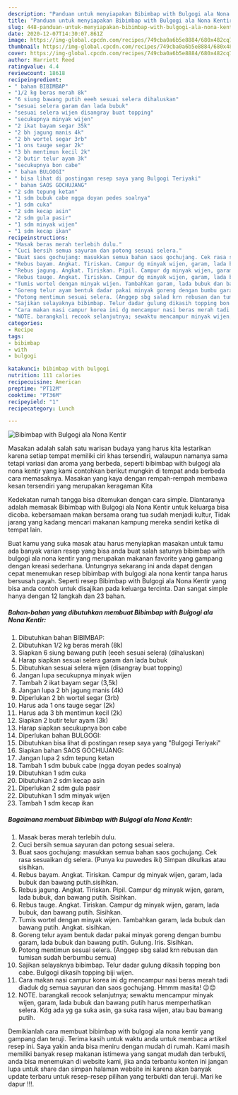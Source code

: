 ```yaml
---
description: "Panduan untuk menyiapakan Bibimbap with Bulgogi ala Nona Kentir Homemade"
title: "Panduan untuk menyiapakan Bibimbap with Bulgogi ala Nona Kentir Homemade"
slug: 448-panduan-untuk-menyiapakan-bibimbap-with-bulgogi-ala-nona-kentir-homemade
date: 2020-12-07T14:30:07.861Z
image: https://img-global.cpcdn.com/recipes/749cba0a6b5e8884/680x482cq70/bibimbap-with-bulgogi-ala-nona-kentir-foto-resep-utama.jpg
thumbnail: https://img-global.cpcdn.com/recipes/749cba0a6b5e8884/680x482cq70/bibimbap-with-bulgogi-ala-nona-kentir-foto-resep-utama.jpg
cover: https://img-global.cpcdn.com/recipes/749cba0a6b5e8884/680x482cq70/bibimbap-with-bulgogi-ala-nona-kentir-foto-resep-utama.jpg
author: Harriett Reed
ratingvalue: 4.4
reviewcount: 18618
recipeingredient:
- " bahan BIBIMBAP"
- "1/2 kg beras merah 8k"
- "6 siung bawang putih eeeh sesuai selera dihaluskan"
- "sesuai selera garam dan lada bubuk"
- "sesuai selera wijen disangray buat topping"
- "secukupnya minyak wijen"
- "2 ikat bayam segar 35k"
- "2 bh jagung manis 4k"
- "2 bh wortel segar 3rb"
- "1 ons tauge segar 2k"
- "3 bh mentimun kecil 2k"
- "2 butir telur ayam 3k"
- "secukupnya bon cabe"
- " bahan BULGOGI"
- " bisa lihat di postingan resep saya yang Bulgogi Teriyaki"
- " bahan SAOS GOCHUJANG"
- "2 sdm tepung ketan"
- "1 sdm bubuk cabe ngga doyan pedes soalnya"
- "1 sdm cuka"
- "2 sdm kecap asin"
- "2 sdm gula pasir"
- "1 sdm minyak wijen"
- "1 sdm kecap ikan"
recipeinstructions:
- "Masak beras merah terlebih dulu."
- "Cuci bersih semua sayuran dan potong sesuai selera."
- "Buat saos gochujang: masukkan semua bahan saos gochujang. Cek rasa sesuaikan dg selera. (Punya ku puwedes iki) Simpan dikulkas atau sisihkan."
- "Rebus bayam. Angkat. Tiriskan. Campur dg minyak wijen, garam, lada bubuk dan bawang putih.sisihkan."
- "Rebus jagung. Angkat. Tiriskan. Pipil. Campur dg minyak wijen, garam, lada bubuk, dan bawang putih. Sisihkan."
- "Rebus tauge. Angkat. Tiriskan. Campur dg minyak wijen, garam, lada bubuk, dan bawang putih. Sisihkan."
- "Tumis wortel dengan minyak wijen. Tambahkan garam, lada bubuk dan bawang putih. Angkat. sisihkan."
- "Goreng telur ayam bentuk dadar pakai minyak goreng dengan bumbu garam, lada bubuk dan bawang putih. Gulung. Iris. Sisihkan."
- "Potong mentimun sesuai selera. (Anggep sbg salad krn rebusan dan tumisan sudah berbumbu semua)"
- "Sajikan selayaknya bibimbap. Telur dadar gulung dikasih topping bon cabe. Bulgogi dikasih topping biji wijen."
- "Cara makan nasi campur korea ini dg mencampur nasi beras merah tadi diaduk dg semua sayuran dan saos gochujang. Hmmm masita! 😉😊"
- "NOTE. barangkali recook selanjutnya; sewaktu mencampur minyak wijen, garam, lada bubuk dan bawang putih harus memperhatikan selera. Kdg ada yg ga suka asin, ga suka rasa wijen, atau bau bawang putih."
categories:
- Recipe
tags:
- bibimbap
- with
- bulgogi

katakunci: bibimbap with bulgogi 
nutrition: 111 calories
recipecuisine: American
preptime: "PT12M"
cooktime: "PT36M"
recipeyield: "1"
recipecategory: Lunch

---
```



![Bibimbap with Bulgogi ala Nona Kentir](https://img-global.cpcdn.com/recipes/749cba0a6b5e8884/680x482cq70/bibimbap-with-bulgogi-ala-nona-kentir-foto-resep-utama.jpg)

Masakan adalah salah satu warisan budaya yang harus kita lestarikan karena setiap tempat memiliki ciri khas tersendiri, walaupun namanya sama tetapi variasi dan aroma yang berbeda, seperti bibimbap with bulgogi ala nona kentir yang kami contohkan berikut mungkin di tempat anda berbeda cara memasaknya. Masakan yang kaya dengan rempah-rempah membawa kesan tersendiri yang merupakan keragaman Kita

Kedekatan rumah tangga bisa ditemukan dengan cara simple. Diantaranya adalah memasak Bibimbap with Bulgogi ala Nona Kentir untuk keluarga bisa dicoba. kebersamaan makan bersama orang tua sudah menjadi kultur, Tidak jarang yang kadang mencari makanan kampung mereka sendiri ketika di tempat lain.



Buat kamu yang suka masak atau harus menyiapkan masakan untuk tamu ada banyak varian resep yang bisa anda buat salah satunya bibimbap with bulgogi ala nona kentir yang merupakan makanan favorite yang gampang dengan kreasi sederhana. Untungnya sekarang ini anda dapat dengan cepat menemukan resep bibimbap with bulgogi ala nona kentir tanpa harus bersusah payah.
Seperti resep Bibimbap with Bulgogi ala Nona Kentir yang bisa anda contoh untuk disajikan pada keluarga tercinta. Dan sangat simple hanya dengan 12 langkah dan 23 bahan.


<!--inarticleads1-->

##### Bahan-bahan yang dibutuhkan membuat Bibimbap with Bulgogi ala Nona Kentir:

1. Dibutuhkan  bahan BIBIMBAP:
1. Dibutuhkan 1/2 kg beras merah (8k)
1. Siapkan 6 siung bawang putih (eeeh sesuai selera) (dihaluskan)
1. Harap siapkan sesuai selera garam dan lada bubuk
1. Dibutuhkan sesuai selera wijen (disangray buat topping)
1. Jangan lupa secukupnya minyak wijen
1. Tambah 2 ikat bayam segar (3,5k)
1. Jangan lupa 2 bh jagung manis (4k)
1. Diperlukan 2 bh wortel segar (3rb)
1. Harus ada 1 ons tauge segar (2k)
1. Harus ada 3 bh mentimun kecil (2k)
1. Siapkan 2 butir telur ayam (3k)
1. Harap siapkan secukupnya bon cabe
1. Diperlukan  bahan BULGOGI:
1. Dibutuhkan  bisa lihat di postingan resep saya yang &#34;Bulgogi Teriyaki&#34;
1. Siapkan  bahan SAOS GOCHUJANG:
1. Jangan lupa 2 sdm tepung ketan
1. Tambah 1 sdm bubuk cabe (ngga doyan pedes soalnya)
1. Dibutuhkan 1 sdm cuka
1. Dibutuhkan 2 sdm kecap asin
1. Diperlukan 2 sdm gula pasir
1. Dibutuhkan 1 sdm minyak wijen
1. Tambah 1 sdm kecap ikan




<!--inarticleads2-->

##### Bagaimana membuat  Bibimbap with Bulgogi ala Nona Kentir:

1. Masak beras merah terlebih dulu.
1. Cuci bersih semua sayuran dan potong sesuai selera.
1. Buat saos gochujang: masukkan semua bahan saos gochujang. Cek rasa sesuaikan dg selera. (Punya ku puwedes iki) Simpan dikulkas atau sisihkan.
1. Rebus bayam. Angkat. Tiriskan. Campur dg minyak wijen, garam, lada bubuk dan bawang putih.sisihkan.
1. Rebus jagung. Angkat. Tiriskan. Pipil. Campur dg minyak wijen, garam, lada bubuk, dan bawang putih. Sisihkan.
1. Rebus tauge. Angkat. Tiriskan. Campur dg minyak wijen, garam, lada bubuk, dan bawang putih. Sisihkan.
1. Tumis wortel dengan minyak wijen. Tambahkan garam, lada bubuk dan bawang putih. Angkat. sisihkan.
1. Goreng telur ayam bentuk dadar pakai minyak goreng dengan bumbu garam, lada bubuk dan bawang putih. Gulung. Iris. Sisihkan.
1. Potong mentimun sesuai selera. (Anggep sbg salad krn rebusan dan tumisan sudah berbumbu semua)
1. Sajikan selayaknya bibimbap. Telur dadar gulung dikasih topping bon cabe. Bulgogi dikasih topping biji wijen.
1. Cara makan nasi campur korea ini dg mencampur nasi beras merah tadi diaduk dg semua sayuran dan saos gochujang. Hmmm masita! 😉😊
1. NOTE. barangkali recook selanjutnya; sewaktu mencampur minyak wijen, garam, lada bubuk dan bawang putih harus memperhatikan selera. Kdg ada yg ga suka asin, ga suka rasa wijen, atau bau bawang putih.




Demikianlah cara membuat bibimbap with bulgogi ala nona kentir yang gampang dan teruji. Terima kasih untuk waktu anda untuk membaca artikel resep ini. Saya yakin anda bisa meniru dengan mudah di rumah. Kami masih memiliki banyak resep makanan istimewa yang sangat mudah dan terbukti, anda bisa menemukan di website kami, jika anda terbantu konten ini jangan lupa untuk share dan simpan halaman website ini karena akan banyak update terbaru untuk resep-resep pilihan yang terbukti dan teruji. Mari ke dapur !!!. 
